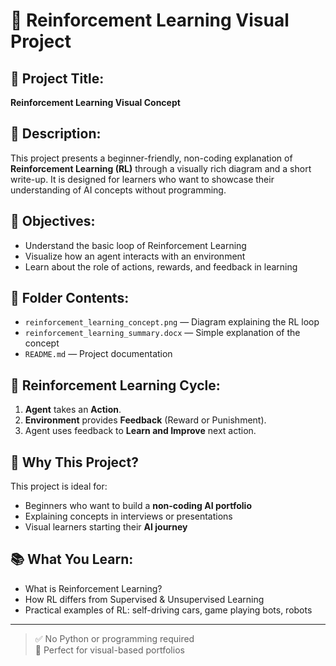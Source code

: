 # 🤖 Reinforcement Learning Visual Project

## 📌 Project Title:
**Reinforcement Learning Visual Concept**

## 📝 Description:
This project presents a beginner-friendly, non-coding explanation of **Reinforcement Learning (RL)** through a visually rich diagram and a short write-up. It is designed for learners who want to showcase their understanding of AI concepts without programming.

## 🎯 Objectives:
- Understand the basic loop of Reinforcement Learning
- Visualize how an agent interacts with an environment
- Learn about the role of actions, rewards, and feedback in learning

## 📁 Folder Contents:
- `reinforcement_learning_concept.png` — Diagram explaining the RL loop
- `reinforcement_learning_summary.docx` — Simple explanation of the concept
- `README.md` — Project documentation

## 🔁 Reinforcement Learning Cycle:
1. **Agent** takes an **Action**.
2. **Environment** provides **Feedback** (Reward or Punishment).
3. Agent uses feedback to **Learn and Improve** next action.

## 🧠 Why This Project?
This project is ideal for:
- Beginners who want to build a **non-coding AI portfolio**
- Explaining concepts in interviews or presentations
- Visual learners starting their **AI journey**

## 📚 What You Learn:
- What is Reinforcement Learning?
- How RL differs from Supervised & Unsupervised Learning
- Practical examples of RL: self-driving cars, game playing bots, robots

---

> ✅ No Python or programming required  
> 📌 Perfect for visual-based portfolios

